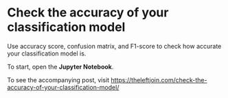 # Check the accuracy of your classification model

Use accuracy score, confusion matrix, and F1-score to check how accurate your classification model is.

To start, open the **Jupyter Notebook**.

To see the accompanying post, visit https://theleftjoin.com/check-the-accuracy-of-your-classification-model/
